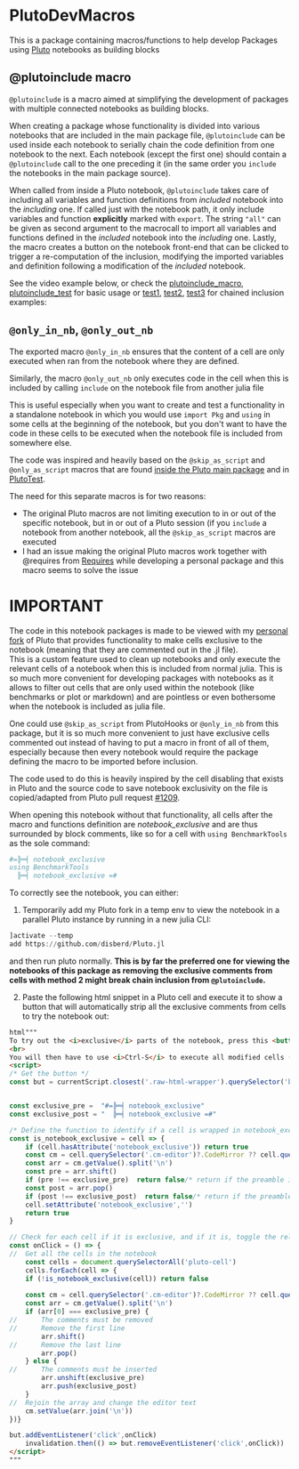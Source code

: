# PlutoDevMacros

This is a package containing macros/functions to help develop Packages using [Pluto](https://github.com/fonsp/Pluto.jl) notebooks as building blocks

## @plutoinclude macro

`@plutoinclude` is a macro aimed at simplifying the development of packages with multiple connected notebooks as building blocks. 

When creating a package whose functionality is divided into various notebooks that are included in the main package file, `@plutoinclude` can be used inside each notebook to serially chain the code definition from one notebook to the next. Each notebook (except the first one) should contain a `@plutoinclude` call to the one preceding it (in the same order you `include` the notebooks in the main package source).

When called from inside a Pluto notebook, `@plutoinclude` takes care of including all variables and function definitions from _included_ notebook into the _including_ one. If called just with the notebook path, it only include variables and function **explicitly** marked with `export`. The string `"all"` can be given as second argument to the macrocall to import all variables and functions defined in the _included_ notebook into the _including_ one.
Lastly, the macro creates a button on the notebook front-end that can be clicked to trigger a re-computation of the inclusion, modifying the imported variables and definition following a modification of the _included_ notebook.

See the video example below, or check the [plutoinclude_macro](./notebooks/plutoinclude_macro.jl), [plutoinclude_test](./notebooks/plutoinclude_test.jl) for basic usage or [test1](./notebooks/test1.jl), [test2](./notebooks/test2.jl), [test3](./notebooks/test3.jl) for chained inclusion examples:

## `@only_in_nb`, `@only_out_nb`

The exported macro `@only_in_nb` ensures that the content of a cell are only executed when ran from the notebook where they are defined.

Similarly, the macro `@only_out_nb` only executes code in the cell when this is included by calling `include` on the notebook file from another julia file

This is useful especially when you want to create and test a functionality in a standalone notebook in which you would use `import Pkg` and `using` in some cells at the beginning of the notebook, but you don't want to have the code in these cells to be executed when the notebook file is included from somewhere else.

The code was inspired and heavily based on the `@skip_as_script` and `@only_as_script` macros that are found [inside the Pluto main package](https://github.com/fonsp/Pluto.jl/blob/main/src/webserver/Firebasey.jl) and in [PlutoTest](https://github.com/JuliaPluto/PlutoTest.jl).

The need for this separate macros is for two reasons:
- The original Pluto macros are not limiting execution to in or out of the specific notebook, but in or out of a Pluto session (if you `include` a notebook from another notebook, all the `@skip_as_script` macros are executed
- I had an issue making the original Pluto macros work together with @requires from [Requires](https://github.com/JuliaPackaging/Requires.jl) while developing a personal package and this macro seems to solve the issue

# IMPORTANT

The code in this notebook packages is made to be viewed with my [personal fork](https://github.com/disberd/Pluto.jl) of Pluto that provides functionality to make cells exclusive to the notebook (meaning that they are commented out in the .jl file).\
This is a custom feature used to clean up notebooks and only execute the relevant cells of a notebook when this is included from normal julia. This is so much more convenient for developing packages with notebooks as it allows to filter out cells that are only used within the notebook (like benchmarks or plot or markdown) and are pointless or even bothersome when the notebook is included as julia file.

One could use `@skip_as_script` from PlutoHooks or `@only_in_nb` from this package, but it is so much more convenient to just have exclusive cells commented out instead of having to put a macro in front of all of them, especially because then every notebook would require the package defining the macro to be imported before inclusion.

The code used to do this is heavily inspired by the cell disabling that exists in Pluto and the source code to save notebook exclusivity on the file is copied/adapted from Pluto pull request [#1209](https://github.com/fonsp/Pluto.jl/pull/1209).

When opening this notebook without that functionality, all cells after the macro and functions definition are *notebook_exclusive* and are thus surrounded by block comments, like so for a cell with `using BenchmarkTools` as the sole command:
```julia
#=╠═╡ notebook_exclusive
using BenchmarkTools
  ╠═╡ notebook_exclusive =#
```

To correctly see the notebook, you can either:
1. Temporarily add my Pluto fork in a temp env to view the notebook in a parallel Pluto instance by running in a new julia CLI:
```julia
]activate --temp
add https://github.com/disberd/Pluto.jl
```
and then run pluto normally. 
**This is by far the preferred one for viewing the notebooks of this package as removing the exclusive comments from cells with method 2 might break chain inclusion from `@plutoinclude`.**

2. Paste the following html snippet in a Pluto cell and execute it to show a button that will automatically strip all the exclusive comments from cells to try the notebook out: 
```html
html"""
To try out the <i>exclusive</i> parts of the notebook, press this <button>button</button> toggle between commenting in or out the cells by removing (or adding) the leading and trailing block comments from the cells that are marked as <i>notebook_exclusive</i>.
<br>
You will then have to use <i>Ctrl-S</i> to execute all modified cells (where the block comments were removed)
<script>
/* Get the button */
const but = currentScript.closest('.raw-html-wrapper').querySelector('button')


const exclusive_pre =  "#=╠═╡ notebook_exclusive"
const exclusive_post = "  ╠═╡ notebook_exclusive =#"

/* Define the function to identify if a cell is wrapped in notebook_exclusive comments */
const is_notebook_exclusive = cell => {
	if (cell.hasAttribute('notebook_exclusive')) return true
	const cm = cell.querySelector('.cm-editor')?.CodeMirror ?? cell.querySelector('.CodeMirror')?.CodeMirror // Second version is for older pluto
	const arr = cm.getValue().split('\n')
	const pre = arr.shift()
	if (pre !== exclusive_pre)  return false/* return if the preamble is not found */
	const post = arr.pop()
	if (post !== exclusive_post)  return false/* return if the preamble is not found */
	cell.setAttribute('notebook_exclusive','')
	return true
}

// Check for each cell if it is exclusive, and if it is, toggle the related attribute and remove the comment blocks
const onClick = () => {
// 	Get all the cells in the notebook
	const cells = document.querySelectorAll('pluto-cell')
	cells.forEach(cell => {
	if (!is_notebook_exclusive(cell)) return false
	
	const cm = cell.querySelector('.cm-editor')?.CodeMirror ?? cell.querySelector('.CodeMirror')?.CodeMirror // Second version is for older pluto
	const arr = cm.getValue().split('\n')
	if (arr[0] === exclusive_pre) {
// 		The comments must be removed
// 		Remove the first line
		arr.shift()
// 		Remove the last line
		arr.pop()
	} else {
// 		The comments must be inserted
		arr.unshift(exclusive_pre)
		arr.push(exclusive_post)
	}
// 	Rejoin the array and change the editor text
	cm.setValue(arr.join('\n'))
})}

but.addEventListener('click',onClick)
	invalidation.then(() => but.removeEventListener('click',onClick))	
</script>
"""
```

